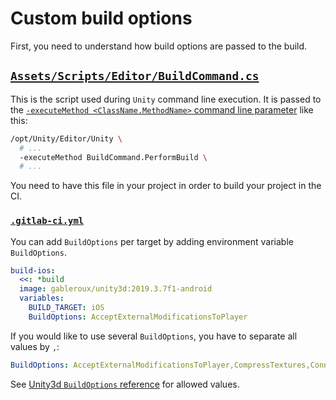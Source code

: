 # Custom build options

First, you need to understand how build options are passed to the build.

## [`Assets/Scripts/Editor/BuildCommand.cs`](https://gitlab.com/gableroux/unity3d-gitlab-ci-example/-/blob/master/Assets/Scripts/Editor/BuildCommand.cs)

This is the script used during `Unity` command line execution. It is passed to the [`-executeMethod <ClassName.MethodName>` command line parameter](https://docs.unity3d.com/Manual/CommandLineArguments.html) like this:

```bash
/opt/Unity/Editor/Unity \
  # ...
  -executeMethod BuildCommand.PerformBuild \
  # ...
```

You need to have this file in your project in order to build your project in the CI.

### [`.gitlab-ci.yml`](https://gitlab.com/gableroux/unity3d-gitlab-ci-example/-/blob/master/.gitlab-ci.yml)

You can add `BuildOptions` per target by adding environment variable `BuildOptions`.

```yaml
build-ios:
  <<: *build
  image: gableroux/unity3d:2019.3.7f1-android
  variables:
    BUILD_TARGET: iOS
	BuildOptions: AcceptExternalModificationsToPlayer
```

If you would like to use several `BuildOptions`, you have to separate all values by `,`:

```yaml
BuildOptions: AcceptExternalModificationsToPlayer,CompressTextures,ConnectToHost
```

See [Unity3d `BuildOptions` reference](https://docs.unity3d.com/ScriptReference/BuildOptions.html) for allowed values.
